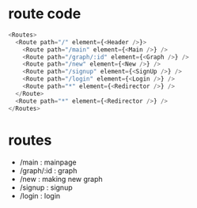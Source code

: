 # route code

```js
<Routes>
  <Route path="/" element={<Header />}>
    <Route path="/main" element={<Main />} />
    <Route path="/graph/:id" element={<Graph />} />
    <Route path="/new" element={<New />} />
    <Route path="/signup" element={<SignUp />} />
    <Route path="/login" element={<Login />} />
    <Route path="*" element={<Redirector />} />
  </Route>
  <Route path="*" element={<Redirector />} />
</Routes>
```

# routes

- /main : mainpage
- /graph/:id : graph
- /new : making new graph
- /signup : signup
- /login : login

